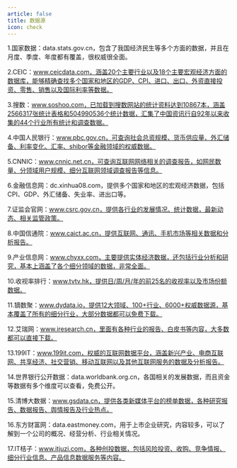 ```yaml
---
article: false
title: 数据源
icon: check
---
```

1.国家数据：data.stats.gov.cn，包含了我国经济民生等多个方面的数据，并且在月度、季度、年度都有覆盖，很权威很全面。

2.CEIC：www.ceicdata.com，涵盖20个主要行业以及18个主要宏观经济方面的数据库，能够精确查找多个国家和地区的GDP、CPI、进口、出口、外资直接投资、零售、销售以及国际利率等数据。

3.搜数：www.soshoo.com，已加载到搜数网站的统计资料达到10867本，涵盖2566317张统计表格和504990536个统计数据，汇集了中国资讯行自92年以来收集的44个行业所有统计和调查数据。

4.中国人民银行：www.pbc.gov.cn，可查询社会总资规模、货币供应量、外汇储备、利率变化、汇率、shibor等金融领域的权威数据。

5.CNNIC：www.cnnic.net.cn，可查询互联网网络相关的调查报告，如网民数量、分领域用户规模、细分互联网领域调查报告等信息。

6.金融信息网：dc.xinhua08.com，提供多个国家和地区的宏观经济数据，包括CPI、GDP、外汇储备、失业率、进出口等。

7.证监会官网：www.csrc.gov.cn，提供各行业的发展情况、统计数据，最新动态、相关监管政策。

8.中国信通院：www.caict.ac.cn，提供互联网、通讯、手机市场等相关数据和分析报告。

9.产业信息网：www.chyxx.com，主要提供实体经济数据，还包括行业分析和研究，基本上涵盖了各个细分领域的数据，非常全面。

10.收视率排行：www.tvtv.hk，提供日/周/月/年的前25名的收视率以及市场份额数据。

11.镝数聚：www.dydata.io，提供12大领域、100+行业、6000+权威数据源，基本覆盖了所有的细分行业，大部分数据都可以免费下载。

12.艾瑞网：www.iresearch.cn，里面有各种行业的报告、白皮书等内容，大多数都可以直接下载。

13.199IT：www.199it.com，权威的互联网数据平台，涵盖新兴产业、电商互联网、共享经济、社交营销、移动互联网以及其他互联网服务的数据及分析报告。

14.世界银行公开数据：data.worldbank.org.cn，各国相关的发展数据，而且资金等数据有多个维度可以查看，免费公开。

15.清博大数据：www.gsdata.cn，提供各类新媒体平台的榜单数据，各种研究报告、数据报告、舆情报告及行业热点。

16.东方财富网：data.eastmoney.com，用于上市企业研究，内容较多，可以了解到一个公司的概况、经营分析、行业相关情况。

17.IT桔子：www.itjuzi.com，各种创投数据，包括风险投资、收购、竞争情报、细分行业信息、产品信息数据服务等内容。
